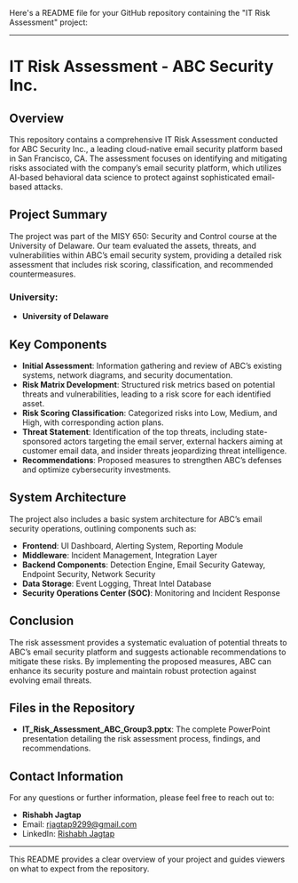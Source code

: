 Here's a README file for your GitHub repository containing the "IT Risk Assessment" project:

---

# IT Risk Assessment - ABC Security Inc.

## Overview

This repository contains a comprehensive IT Risk Assessment conducted for ABC Security Inc., a leading cloud-native email security platform based in San Francisco, CA. The assessment focuses on identifying and mitigating risks associated with the company’s email security platform, which utilizes AI-based behavioral data science to protect against sophisticated email-based attacks.

## Project Summary

The project was part of the MISY 650: Security and Control course at the University of Delaware. Our team evaluated the assets, threats, and vulnerabilities within ABC’s email security system, providing a detailed risk assessment that includes risk scoring, classification, and recommended countermeasures.

### University:
- **University of Delaware**

## Key Components

- **Initial Assessment**: Information gathering and review of ABC’s existing systems, network diagrams, and security documentation.
- **Risk Matrix Development**: Structured risk metrics based on potential threats and vulnerabilities, leading to a risk score for each identified asset.
- **Risk Scoring Classification**: Categorized risks into Low, Medium, and High, with corresponding action plans.
- **Threat Statement**: Identification of the top threats, including state-sponsored actors targeting the email server, external hackers aiming at customer email data, and insider threats jeopardizing threat intelligence.
- **Recommendations**: Proposed measures to strengthen ABC’s defenses and optimize cybersecurity investments.

## System Architecture

The project also includes a basic system architecture for ABC’s email security operations, outlining components such as:
- **Frontend**: UI Dashboard, Alerting System, Reporting Module
- **Middleware**: Incident Management, Integration Layer
- **Backend Components**: Detection Engine, Email Security Gateway, Endpoint Security, Network Security
- **Data Storage**: Event Logging, Threat Intel Database
- **Security Operations Center (SOC)**: Monitoring and Incident Response

## Conclusion

The risk assessment provides a systematic evaluation of potential threats to ABC’s email security platform and suggests actionable recommendations to mitigate these risks. By implementing the proposed measures, ABC can enhance its security posture and maintain robust protection against evolving email threats.

## Files in the Repository

- **IT_Risk_Assessment_ABC_Group3.pptx**: The complete PowerPoint presentation detailing the risk assessment process, findings, and recommendations.

## Contact Information

For any questions or further information, please feel free to reach out to:

- **Rishabh Jagtap**
- Email: rjagtap9299@gmail.com
- LinkedIn: [Rishabh Jagtap](https://www.linkedin.com/in/rishabh-jagtap/)

---

This README provides a clear overview of your project and guides viewers on what to expect from the repository.
